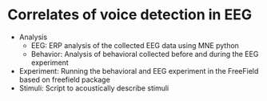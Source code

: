 
# Correlates of voice detection in EEG 
* Analysis 
	* EEG: ERP analysis of the collected EEG data using MNE python
	* Behavior: Analysis of behavioral collected before and during the EEG experiment
* Experiment: Running the behavioral and EEG experiment in the FreeField based on freefield package 
* Stimuli: Script to acoustically describe stimuli
